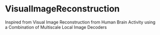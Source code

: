 # VisualImageReconstruction
Inspired from Visual Image Reconstruction from Human Brain Activity using a Combination of Multiscale Local Image Decoders
